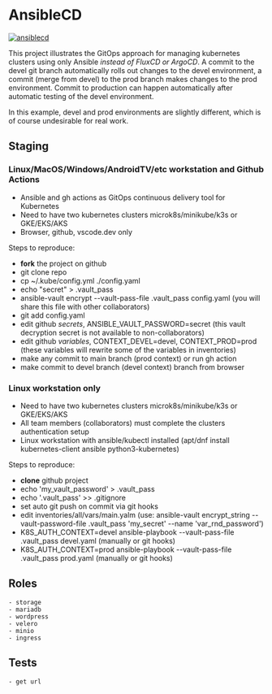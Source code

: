 # AnsibleCD

[![ansiblecd](https://github.com/skosachiov/ansiblecd/actions/workflows/main.yml/badge.svg)](https://github.com/skosachiov/ansiblecd/actions/workflows/main.yml)

This project illustrates the GitOps approach for managing kubernetes clusters using only Ansible *instead of FluxCD or ArgoCD*. A commit to the devel git branch automatically rolls out changes to the devel environment, a commit (merge from devel) to the prod branch makes changes to the prod environment. Commit to production can happen automatically after automatic testing of the devel environment.

In this example, devel and prod environments are slightly different, which is of course undesirable for real work.

## Staging

### Linux/MacOS/Windows/AndroidTV/etc workstation and Github Actions

- Ansible and gh actions as GitOps continuous delivery tool for Kubernetes
- Need to have two kubernetes clusters microk8s/minikube/k3s or GKE/EKS/AKS
- Browser, github, vscode.dev only

Steps to reproduce:

- **fork** the project on github
- git clone repo
- cp ~/.kube/config.yml ./config.yaml
- echo "secret" > .vault_pass
- ansible-vault encrypt --vault-pass-file .vault_pass config.yaml (you will share this file with other collaborators)
- git add config.yaml
- edit github *secrets*, ANSIBLE_VAULT_PASSWORD=secret (this vault decryption secret is not available to non-collaborators)
- edit github *variables*, CONTEXT_DEVEL=devel, CONTEXT_PROD=prod (these variables will rewrite some of the variables in inventories)
- make any commit to main branch (prod context) or run gh action
- make commit to devel branch (devel context) branch from browser

### Linux workstation only

- Need to have two kubernetes clusters microk8s/minikube/k3s or GKE/EKS/AKS
- All team members (collaborators) must complete the clusters authentication setup
- Linux workstation with ansible/kubectl installed (apt/dnf install kubernetes-client ansible python3-kubernetes)

Steps to reproduce:

- **clone** github project
- echo 'my_vault_password' > .vault_pass
- echo '.vault_pass' >> .gitignore
- set auto git push on commit via git hooks
- edit inventories/all/vars/main.yalm (use: ansible-vault encrypt_string --vault-password-file .vault_pass 'my_secret' --name 'var_rnd_password')
- K8S_AUTH_CONTEXT=devel ansible-playbook --vault-pass-file .vault_pass devel.yaml (manually or git hooks)
- K8S_AUTH_CONTEXT=prod ansible-playbook --vault-pass-file .vault_pass prod.yaml (manually or git hooks)

## Roles

    - storage
    - mariadb
    - wordpress
    - velero
    - minio
    - ingress

## Tests

    - get url
